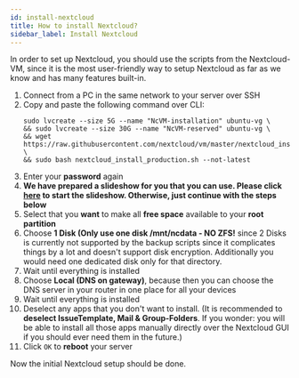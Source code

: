 ```yaml
---
id: install-nextcloud
title: How to install Nextcloud?
sidebar_label: Install Nextcloud
---
```


In order to set up Nextcloud, you should use the scripts from the Nextcloud-VM, since it is the most user-friendly way to setup Nextcloud as far as we know and has many features built-in.

1. Connect from a PC in the same network to your server over SSH
1. Copy and paste the following command over CLI:
    <!-- Would be cooler if "NcVM-installation" would be a snapshot but then lvexpand doesn't work anymore. -->
    ```shell
    sudo lvcreate --size 5G --name "NcVM-installation" ubuntu-vg \
    && sudo lvcreate --size 30G --name "NcVM-reserved" ubuntu-vg \
    && wget https://raw.githubusercontent.com/nextcloud/vm/master/nextcloud_install_production.sh \
    && sudo bash nextcloud_install_production.sh --not-latest
    ```
1. Enter your **password** again
1. **We have prepared a slideshow for you that you can use. Please click [here](https://szaimen.github.io/Nextcloud-NAS-Guide/nextcloud-installation) to start the slideshow. Otherwise, just continue with the steps below**
1. Select that you **want** to make all **free space** available to your **root partition**
1. Choose **1 Disk (Only use one disk /mnt/ncdata - NO ZFS!** since 2 Disks is currently not supported by the backup scripts since it complicates things by a lot and doesn't support disk encryption. Additionally you would need one dedicated disk only for that directory.
1. Wait until everything is installed
1. Choose **Local (DNS on gateway)**, because then you can choose the DNS server in your router in one place for all your devices
1. Wait until everything is installed
1. Deselect any apps that you don't want to install. (It is recommended to **deselect IssueTemplate, Mail & Group-Folders**. If you wonder: you will be able to install all those apps manually directly over the Nextcloud GUI if you should ever need them in the future.)
1. Click `OK` to **reboot** your server

Now the initial Nextcloud setup should be done.